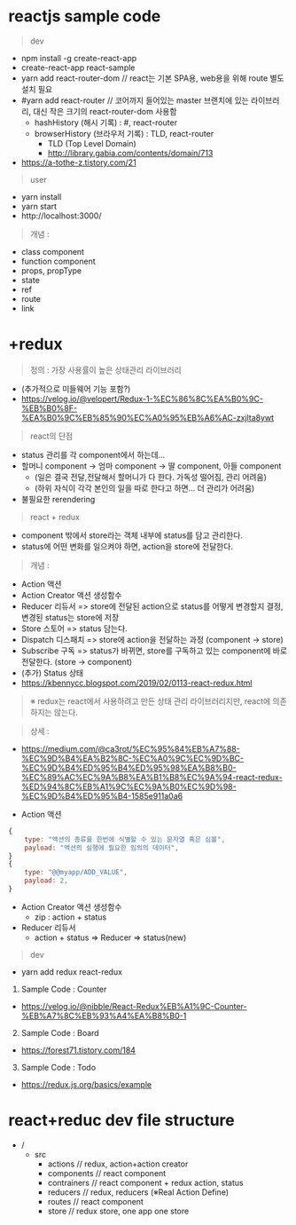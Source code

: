 # reactjs sample code 

> dev
- npm install -g create-react-app
- create-react-app react-sample
- yarn add react-router-dom // react는 기본 SPA용, web용을 위해 route 별도 설치 필요 
- #yarn add react-router // 코어까지 들어있는 master 브랜치에 있는 라이브러리, 대신 작은 크기의 react-router-dom 사용함 
  - hashHistory (해시 기록) : #, react-router
  - browserHistory (브라우저 기록) : TLD, react-router
    - TLD (Top Level Domain)
    - http://library.gabia.com/contents/domain/713
- https://a-tothe-z.tistory.com/21

> user
- yarn install
- yarn start
- http://localhost:3000/

> 개념 : 
- class component
- function component
- props, propType
- state
- ref
- route
- link

# +redux 
> 정의 : 가장 사용률이 높은 상태관리 라이브러리 
- (추가적으로 미들웨어 기능 포함?)
- https://velog.io/@velopert/Redux-1-%EC%86%8C%EA%B0%9C-%EB%B0%8F-%EA%B0%9C%EB%85%90%EC%A0%95%EB%A6%AC-zxjlta8ywt

> react의 단점 
- status 관리를 각 component에서 하는데... 
- 할머니 component -> 엄마 component -> 딸 component, 아들 component 
  - (일은 결국 전달,전달해서 할머니가 다 한다. 가독성 떨어짐, 관리 어려움)
  - (하위 자식이 각각 본인의 일을 따로 한다고 하면... 더 관리가 어려움)
- 불필요한 rerendering 

> react + redux
- component 밖에서 store라는 객체 내부에 status를 담고 관리한다.
- status에 어떤 변화를 일으켜야 하면, action을 store에 전달한다. 

> 개념 : 
- Action 액션 
- Action Creator 액션 생성함수 
- Reducer 리듀서 => store에 전달된 action으로 status를 어떻게 변경할지 결정, 변경된 status는 store에 저장 
- Store 스토어 => status 담는다. 
- Dispatch 디스패치 => store에 action을 전달하는 과정 (component -> store) 
- Subscribe 구독 => status가 바뀌면, store를 구독하고 있는 component에 바로 전달한다. (store -> component)
- (추가) Status 상태 
- https://kbennycc.blogspot.com/2019/02/0113-react-redux.html

> ※ redux는 react에서 사용하려고 만든 상태 관리 라이브러리지만, react에 의존하지는 않는다.

> 상세 : 
- https://medium.com/@ca3rot/%EC%95%84%EB%A7%88-%EC%9D%B4%EA%B2%8C-%EC%A0%9C%EC%9D%BC-%EC%9D%B4%ED%95%B4%ED%95%98%EA%B8%B0-%EC%89%AC%EC%9A%B8%EA%B1%B8%EC%9A%94-react-redux-%ED%94%8C%EB%A1%9C%EC%9A%B0%EC%9D%98-%EC%9D%B4%ED%95%B4-1585e911a0a6

- Action 액션 
```js
{
    type: "액션의 종류를 한번에 식별할 수 있는 문자열 혹은 심볼",
    payload: "액션의 실행에 필요한 임의의 데이터",
}
{
    type: "@@myapp/ADD_VALUE",
    payload: 2,
}
```
- Action Creator 액션 생성함수 
  - zip : action + status
- Reducer 리듀서
  - action + status => Reducer => status(new)

> dev
- yarn add redux react-redux
1. Sample Code : Counter 
- https://velog.io/@nibble/React-Redux%EB%A1%9C-Counter-%EB%A7%8C%EB%93%A4%EA%B8%B0-1
2. Sample Code : Board
- https://forest71.tistory.com/184
3. Sample Code : Todo 
- https://redux.js.org/basics/example

# react+reduc dev file structure 
- /
  - src
    - actions // redux, action+action creator 
    - components // react component
    - contrainers // react component + redux action, status
    - reducers // redux, reducers (※Real Action Define)
    - routes // react component
    - store // redux store, one app one store 


